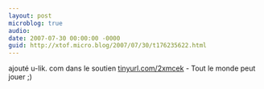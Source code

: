```yaml
---
layout: post
microblog: true
audio: 
date: 2007-07-30 00:00:00 -0000
guid: http://xtof.micro.blog/2007/07/30/t176235622.html
---
```

ajouté u-lik. com dans le soutien [tinyurl.com/2xmcek](http://tinyurl.com/2xmcek) - Tout le monde peut jouer ;)
